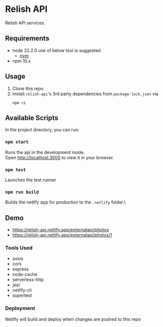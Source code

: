 # Relish API

Relish API services.

## Requirements

-   node 22.2.0 use of below tool is suggested
    -   [nvm](https://github.com/creationix/nvm)
-   npm 10.x


## Usage

1. Clone this repo
2. Install `relish-api`'s 3rd party dependencies from `package-lock.json` via
    ```
    npm ci
    ```

## Available Scripts

In the project directory, you can run:

### `npm start`

Runs the api in the development mode.\
Open [http://localhost:3000](http://localhost:3000) to view it in your browser.


### `npm test`

Launches the test runner

### `npm run build`

Builds the netlify app for production to the `.netlify` folder.\

## Demo
- https://relish-api.netlify.app/externalapi/photos
- https://relish-api.netlify.app/externalapi/photos/1

### Tools Used

- axios
- cors
- express
- node-cache
- serverless-http
- jest
- netlify-cli
- supertest

### Deployment

Netlify will build and deploy when changes are pushed to this repo
